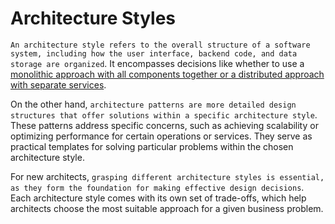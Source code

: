 # Architecture Styles

`An architecture style refers to the overall structure of a software system, including how the user interface, backend code, and data storage are organized`. It encompasses decisions like whether to use a [monolithic approach with all components together or a distributed approach with separate services](../arch_characteristics/scope.md#choosing-between-monolithic-x-distributed-architectures).

On the other hand, `architecture patterns are more detailed design structures that offer solutions within a specific architecture style`. These patterns address specific concerns, such as achieving scalability or optimizing performance for certain operations or services. They serve as practical templates for solving particular problems within the chosen architecture style.

For new architects, `grasping different architecture styles is essential, as they form the foundation for making effective design decisions`. Each architecture style comes with its own set of trade-offs, which help architects choose the most suitable approach for a given business problem.
